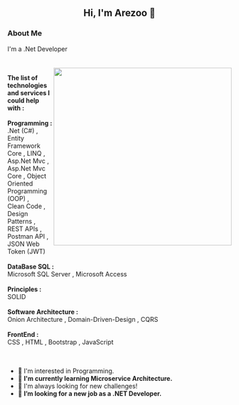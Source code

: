
 ### <h2 align="center"> Hi, I'm Arezoo 👋 </h2>

 ### About Me
 I'm a .Net Developer
<br/>
<br/>
<br/>
<picture> <img align="right" src="https://mir-s3-cdn-cf.behance.net/project_modules/disp/601014116770475.6068beff4640a.gif" width = 400px></picture>

  <strong>
          The list of technologies and services I could help with : 
   <br/>
  </strong>
<br/>

<div>
            <strong><b>Programming : </b></strong>
 <br/>
  <span> .Net (C#) </span> ,
  <span> Entity Framework Core </span> ,
  <span> LINQ </span> ,
  <span> Asp.Net Mvc </span> ,
 <br/>
  <span> Asp.Net Mvc Core </span> ,
  <span> Object Oriented Programming (OOP) </span> ,
 <br/>
  <span> Clean Code </span> ,
  <span> Design Patterns </span> ,
  <span> REST APIs </span> ,
  <span> Postman API </span> ,
 <br/>
  <span> JSON Web Token (JWT) </span> 
</div>
<br/>
<div>
  <strong><b> DataBase SQL : </b></strong>
 <br/>
 <span>Microsoft SQL Server</span> ,
  <span>Microsoft Access</span>
</div>
<br/>
<div>
 <strong><b> Principles : </b></strong>
 <br/>
  <span>SOLID</span>
</div>
<br/>
<div>
  <strong><b> Software Architecture : </b></strong>
 <br/>
  <span>Onion Architecture</span> ,
  <span>Domain-Driven-Design</span> ,
  <span>CQRS</span>
</div>
<br/>
<div>
  <strong><b> FrontEnd : </b></strong>
 <br/>
  <span>CSS</span> ,
  <span>HTML</span> ,
  <span>Bootstrap</span> ,
  <span>JavaScript</span> 
</div>
<br/>
<br/>

- 👀 I'm interested in Programming.
- 🌱 <b> I'm currently learning Microservice Architecture.</b>
- 💞️ I'm always looking for new challenges!
- 💞️ <b> I’m looking for a new job as a .NET Developer.</b>
 


<!---
Arezoo-Bagheri/Arezoo-Bagheri is a ✨ special ✨ repository because its `README.md` (this file) appears on your GitHub profile.
You can click the Preview link to take a look at your changes.
--->
